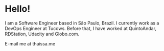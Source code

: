 # Hello! 
I am a Software Engineer based in São Paulo, Brazil. I currently work as a DevOps Engineer at Tucows. Before that, I have worked at QuintoAndar, RDStation, Udacity and Globo.com.

E-mail	me at thaissa.me
